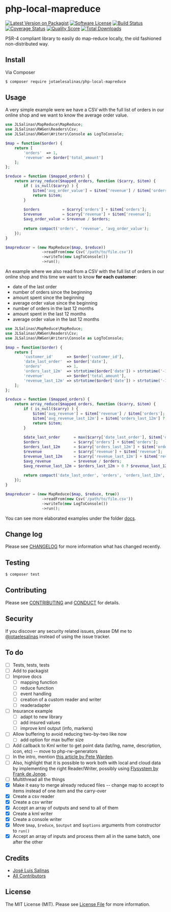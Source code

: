 # php-local-mapreduce

[![Latest Version on Packagist][ico-version]][link-packagist]
[![Software License][ico-license]](LICENSE.md)
[![Build Status][ico-travis]][link-travis]
[![Coverage Status][ico-scrutinizer]][link-scrutinizer]
[![Quality Score][ico-code-quality]][link-code-quality]
[![Total Downloads][ico-downloads]][link-downloads]

PSR-4 compliant library to easily do map-reduce locally, the old fashioned non-distributed way.

## Install

Via Composer

``` bash
$ composer require jotaelesalinas/php-local-mapreduce
```

## Usage

A very simple example were we have a CSV with the full list of orders in our online shop
and we want to know the average order value.

``` php
use JLSalinas\MapReduce\MapReduce;
use JLSalinas\RWGen\Readers\Csv;
use JLSalinas\RWGen\Writers\Console as LogToConsole;

$map = function($order) {
    return [
        'orders'  => 1,
        'revenue' => $order['total_amount']
    ];
};

$reduce = function ($mapped_orders) {
    return array_reduce($mapped_orders, function ($carry, $item) {
        if ( is_null($carry) ) {
            $item['avg_order_value'] = $item['revenue'] / $item['orders'];
            return $item;
        }
        
        $orders          = $carry['orders'] + $item['orders'];
        $revenue         = $carry['revenue'] + $item['revenue'];
        $avg_order_value = $revenue / $orders;
        
        return compact('orders', 'revenue', 'avg_order_value');
    });
}

$mapreducer = (new MapReduce($map, $reduce))
                ->readFrom(new Csv('/path/to/file.csv'))
                ->writeTo(new LogToConsole())
                ->run();
```

An example where we also read from a CSV with the full list of orders in our online shop
and this time we want to know __for each customer__:
- date of the last order
- number of orders since the beginning
- amount spent since the beginning
- average order value since the beginning
- number of orders in the last 12 months
- amount spent in the last 12 months
- average order value in the last 12 months

``` php
use JLSalinas\MapReduce\MapReduce;
use JLSalinas\RWGen\Readers\Csv;
use JLSalinas\RWGen\Writers\Console as LogToConsole;

$map = function($order) {
    return [
        'customer_id'      => $order['customer_id'],
        'date_last_order'  => $order['date'],
        'orders'           => 1,
        'orders_last_12m'  => strtotime($order['date']) > strtotime('-12 months') ? 1 : 0,
        'revenue'          => $order['total_amount'],
        'revenue_last_12m' => strtotime($order['date']) > strtotime('-12 months') ? $order['total_amount'] : 0
    ];
};

$reduce = function ($mapped_orders) {
    return array_reduce($mapped_orders, function ($carry, $item) {
        if ( is_null($carry) ) {
            $item['avg_revenue'] = $item['revenue'] / $item['orders'];
            $item['avg_revenue_last_12m'] = $item['orders_last_12m'] ? $item['revenue_last_12m'] / $item['orders_last_12m'] : 0;
            return $item;
        }
        
        $date_last_order      = max($carry['date_last_order'], $item['date_last_order']);
        $orders               = $carry['orders'] + $item['orders'];
        $orders_last_12m      = $carry['orders_last_12m'] + $item['orders_last_12m'];
        $revenue              = $carry['revenue'] + $item['revenue'];
        $revenue_last_12m     = $carry['revenue_last_12m'] + $item['revenue_last_12m'];
        $avg_revenue          = $revenue / $orders;
        $avg_revenue_last_12m = $orders_last_12m > 0 ? $revenue_last_12m / $orders_last_12m : 0;
        
        return compact('date_last_order', 'orders', 'orders_last_12m', 'revenue', 'revenue_last_12m', 'avg_revenue', 'avg_revenue_last_12m');
    });
}

$mapreducer = (new MapReduce($map, $reduce, true))
                ->readFrom(new Csv('/path/to/file.csv'))
                ->writeTo(new LogToConsole())
                ->run();
```

You can see more elaborated examples under the folder [docs](docs).

## Change log

Please see [CHANGELOG](CHANGELOG.md) for more information what has changed recently.

## Testing

``` bash
$ composer test
```

## Contributing

Please see [CONTRIBUTING](CONTRIBUTING.md) and [CONDUCT](CONDUCT.md) for details.

## Security

If you discover any security related issues, please DM me to [@jotaelesalinas](http://twitter.com/jotaelesalinas) instead of using the issue tracker.

## To do

- [ ] Tests, tests, tests
- [ ] Add to packagist
- [ ] Improve docs
    - [ ] mapping function
    - [ ] reduce function
    - [ ] event handling
    - [ ] creation of a custom reader and writer
    - [ ] readeradapter
- [ ] Insurance example
    - [ ] adapt to new library
    - [ ] add insured values
    - [ ] improve kml output (info, markers)
- [ ] Allow buffering to avoid reducing two-by-two like now
    - [ ] add option for max buffer size
- [ ] Add callback to Kml writer to get point data (lat/lng, name, description, icon, etc) -- move to php-rw-generators
- [ ] In the intro, mention [this article by Pete Warden](https://petewarden.com/2010/01/20/mapreduce-for-idiots/).
- [ ] Also, highlight that it is possible to work both with local and cloud data by implementing the right Reader/Writer, possibly using [Flysystem by Frank de Jonge](https://github.com/thephpleague/flysystem).
- [ ] Multithread all the things
- [x] Make it easy to merge already reduced files -- change map to accept to items instead of one item and the carry-over
- [x] Create a csv reader
- [x] Create a csv writer
- [x] Accept an array of outputs and send to all of them
- [x] Create a kml writer
- [x] Create a console writer
- [x] Move `$map`, `$reduce`, `$output` and `$options` arguments from constructor to `run()`
- [x] Accept an array of inputs and process them all in the same batch, one after the other

## Credits

- [José Luis Salinas][link-author]
- [All Contributors][link-contributors]

## License

The MIT License (MIT). Please see [License File](LICENSE.md) for more information.

[ico-version]: https://img.shields.io/packagist/v/jotaelesalinas/php-local-mapreduce.svg?style=flat-square
[ico-license]: https://img.shields.io/badge/license-MIT-brightgreen.svg?style=flat-square
[ico-travis]: https://img.shields.io/travis/jotaelesalinas/php-local-mapreduce/master.svg?style=flat-square
[ico-scrutinizer]: https://img.shields.io/scrutinizer/coverage/g/jotaelesalinas/php-local-mapreduce.svg?style=flat-square
[ico-code-quality]: https://img.shields.io/scrutinizer/g/jotaelesalinas/php-local-mapreduce.svg?style=flat-square
[ico-downloads]: https://img.shields.io/packagist/dt/jotaelesalinas/php-local-mapreduce.svg?style=flat-square

[link-packagist]: https://packagist.org/packages/jotaelesalinas/php-local-mapreduce
[link-travis]: https://travis-ci.org/jotaelesalinas/php-local-mapreduce
[link-scrutinizer]: https://scrutinizer-ci.com/g/jotaelesalinas/php-local-mapreduce/code-structure
[link-code-quality]: https://scrutinizer-ci.com/g/jotaelesalinas/php-local-mapreduce
[link-downloads]: https://packagist.org/packages/jotaelesalinas/php-local-mapreduce
[link-author]: https://github.com/jotaelesalinas
[link-contributors]: ../../contributors
